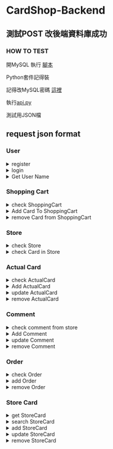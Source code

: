 # CardShop-Backend

## 測試POST 改後端資料庫成功

### HOW TO TEST

開MySQL 執行 [腳本](https://github.com/Madfater/CardShop/blob/backend_qq816/Backend/Sql_Init.txt)

Python套件記得裝

記得改MySQL密碼 [這裡](https://github.com/Madfater/CardShop/blob/backend_qq816/Backend/mysql.py)

執行[api.py](https://github.com/Madfater/CardShop/blob/backend_qq816/Backend/api.py)


測試用JSON檔


## request json format
### User
<details>
<summary>register</summary> 

```python
# /user/register , method = POST
{
    "password": "passwd",
    "username": "alan",
    "email": "123@gmail.com"
}
```
return "User already exist" or "register success"
</details>


<details>
<summary>login</summary>

```python
# /user/login , method = POST
{
    "email": "123@gmail.com",
    "password": "passwd"
}
```
return User ID or "login failed" or "this email isn't register yet"
</details>

<details>
<summary>Get User Name</summary>

```python
# /user/name?id=<int:userId> , method = GET
# ex : /user/name?id=1
```
return User ID or "login failed" or "this email isn't register yet"
</details>

### Shopping Cart

<details>
<summary>check ShoppingCart</summary>

```python
# /cart?userId=<int:userId> , method = GET
# params可選包括 page (int), pageLimit (int)
# ex:/cart/userId=1&page=1
```
return StoreCard in ShoppingCart likes
```python
{
    "items": {
        "2": [
            {
                "cardCategory": "怪獸卡",
                "cardDescription": "超猛飛龍毀滅一切",
                "cardName": "青眼白龍",
                "storeCardId": 1,
                "storeCardPrice": 500,
                "storeCardQuantity": 10,
                "storeCardStatus": "九成新狀態良好"
            },
            {
                "cardCategory": "法術卡",
                "cardDescription": "復活墓地一隻怪獸卡到場上",
                "cardName": "死者復甦",
                "storeCardId": 3,
                "storeCardPrice": 40,
                "storeCardQuantity": 15,
                "storeCardStatus": "九成新狀態良好"
            }
        ]
    },
    "totalpage": 1
}
```
</details>

<details>
<summary>Add Card To ShoppingCart</summary>


```python
# /cart/add , method = POST

{
    "userId" : 1,
    "cardId" : 2,
    "quantity" : 1
}
```
return "User not found" or "Card not found" or "added"
</details>

<details>
<summary>remove Card from ShoppingCart</summary>


```python
# /cart/remove , method = DELETE
{
    "userId":1,
    "cardId":2
}
```
return "User not found" or "Card not found" or "Card not in shopping cart" or "removed"
</details>



### Store

<details>
<summary>check Store</summary>

```python
# /store?id=<int:storeId> , method = GET
# ex:/store?id=1
```
return likes
```python
{
    "storeID": 1,
    "storeName": "Happy Card Store"
}
```
</details>

<details>
<summary>check Card in Store</summary>

```python
# /card/store?storeId=<int:storeId> , method = GET
# params可選包括 page (int), pageLimit (int), orderWay (str)(包含 id, name, quantity), ascending(bool)
# ex:/card/store?storeId=1&page=1&ascending=true
```
return likes
```python
{
    "items": [
        {
            "storeId": 1,
            "name": "神聖彗星反射力量",
            "actaulCardID": 4,
            "price": 500,
            "quantity": 10,
            "storeCardId": 4,
            "storeName": "Happy Card Store"
        },
        {
            "storeId": 1,
            "name": "黑魔導女孩",
            "actaulCardID": 2,
            "price": 10,
            "quantity": 4,
            "storeCardId": 7,
            "storeName": "Happy Card Store"
        }
    ],
    "totalpage": 1
}
```
</details>

### Actual Card

<details>
<summary>check ActualCard</summary>

```python
# /actualCard?id=<int:cardId> , method = GET
# ex: /actualCard?id=1
```
return "Card not found" or return ActualCard likes
```python
{
    "cardID":1,
    "name":"青眼白龍", 
    "catagory":"怪獸卡",
    "description":"超猛飛龍毀滅一切"
}
```
</details>

<details>
<summary>Add ActualCard</summary>

```python
# /actualCard/add , method = POST
{
    "name" : "nothing",
    "catagory" : "dragon",
    "description" : "destory enemy"
}
```
return "added"
</details>

<details>
<summary>update ActualCard</summary>

```python
# /actualCard/update , method = PUT
{
    "cardId" : 1,
    "name" : "forest elf",
    "catagory" : "elf",
    "description":"send itself to the tomb"
    # 至少包含 name catagory description 其中一項
}
```
return "Card not found" or "updated"
</details>

<details>
<summary>remove ActualCard</summary>

```python
# /actualCard/remove , method = DELETE
{
    "cardId":1
}
```
return "Card not found" or "removed"
</details>


### Comment

<details>
<summary>check comment from store</summary>

```python
# /comment?storeId=<int:storeId>&page=<int:page> , method = GET
# params可選包括 page (int), pageLimit (int)
# ex:/comment?storeId=1&page=1&pageLimit=30
```
return "Store not found" or return comment likes
```python
{
    "items": [
        {
            "commentID": 1,
            "context": "賣家出貨快",
            "score": 5,
            "userID": 1
        }
    ],
    "totalpage": 1
}
```
</details>

<details>
<summary>Add Comment</summary>

```python
# /comment/add , method = POST
{
    "storeId":1,
    "score" : 5,
    "context" : "777",
    "userId":1
}

```
return "Store not found" or "User not found" or "added"
</details>

<details>
<summary>update Comment</summary>

```python
# /comment/update , method = PUT
{
    "comment_id" : 1
    "score" : 5,
    "context" : "777"
    # 至少包含 score context 其中一項
}

```
return "Comment not found" or "updated"
</details>

<details>
<summary>remove Comment</summary>

```python
# /comment/remove , method = DELETE
{
    "comment_id" : 1
}
```
return "Comment not found" or "removed"
</details>

### Order
</details>

<details>
<summary>check Order</summary>

```python
# /order?id=<int:order_id> , method = GET
# params可選包括 page (int), pageLimit (int)
# ex: /order?id=101&page=1
```
return "Order not found" or return Order likes
```python
{
    "items": {
        "1": [
            {
                "actualCardID": 4,
                "orderQuantity": 4,
                "storeCardID": 4,
                "storeCardPrice": 500
            }
        ]
    },
    "totalpage": 1
}
```
</details>

<details>
<summary>add Order</summary>

```python
# /order/add , method = POST
{
    "userId":1,
    "address":"",
    "items":{
        "2":1,
        "3":4
    }
}
```
return orderId
</details>

<details>
<summary>remove Order</summary>

```python
# /order/remove , method = DELETE
{
    'order_id':1
}
```
return "Order not found" or "removed"
</details>

### Store Card
<details>
<summary>get StoreCard</summary>

```python
# /card?id=<int:cardId> , method = GET
# ex: /card?id=1
```

return "Card not found" or return StoreCard likes
```python
{
    "actaulCardID": 4,
    "name": "神聖彗星反射力量",
    "price": 500,
    "quantity": 10,
    "storeCardId": 4,
    "storeId": 1,
    "storeName": "Happy Card Store"
}
```
</details>

<details>
<summary>search StoreCard</summary>

```python
# /card/search?keyword=<str:keyword> , method = GET
# params可選包括 page (int), pageLimit (int), orderWay (str)(包含 id, name, quantity), ascending(bool)
# ex: /card/search?keyword=卡&orderWay=price&ascending=false
```

return "no results" or return StoreCard likes
```python
{
    "items": [
        {
            "actaulCardID": 5,
            "name": "貪欲之壺",
            "price": 15,
            "quantity": 20,
            "storeCardId": 5,
            "storeId": 2,
            "storeName": "Change Store"
        },
        {
            "actaulCardID": 3,
            "name": "死者復甦",
            "price": 40,
            "quantity": 15,
            "storeCardId": 3,
            "storeId": 2,
            "storeName": "Change Store"
        }
    ],
    "totalpage": 1
}
```
</details>

<details>
<summary>add StoreCard</summary>

```python
# /card/add , method = POST
{
    "storeId" : 1,
    "price":10,
    "status":"9成新",
    "quantity":4,
    "accardId": 2
}
```
return storecardId or "Store not found"
</details>

<details>
<summary>update StoreCard</summary>

```python
# /card/update , method = POST
{
    "storeId" : 1,
    "price":10,
    "status":"9成新",
    "quantity":4
    # 至少包含 price status quantity 其中一個
}
```
return "Card not found" or "no access" or "updated"
</details>

<details>
<summary>remove StoreCard</summary>

```python
# /card/remove , method = POST
{
    "cardId":1,
    "userId":1
}
```
return "Card not found" or "no access" or "updated"
</details>